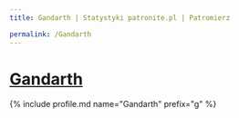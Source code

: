 ```yaml
---
title: Gandarth | Statystyki patronite.pl | Patromierz

permalink: /Gandarth
---
```


# [Gandarth](https://patronite.pl/Gandarth)

{% include profile.md name="Gandarth" prefix="g" %}
